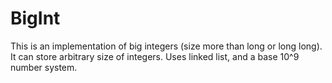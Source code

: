 # BigInt 
This is an implementation of big integers (size more than long or long long).
It can store arbitrary size of integers. 
Uses linked list, and a base 10^9 number system. 
